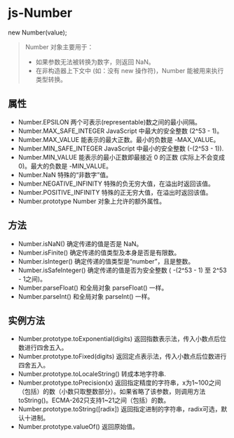 # js-Number
new Number(value);
>Number 对象主要用于：
>- 如果参数无法被转换为数字，则返回 NaN。
>- 在非构造器上下文中 (如：没有 new 操作符)，Number 能被用来执行类型转换。

## 属性
- Number.EPSILON
两个可表示(representable)数之间的最小间隔。
- Number.MAX_SAFE_INTEGER
JavaScript 中最大的安全整数 (2^53 - 1)。
- Number.MAX_VALUE
能表示的最大正数。最小的负数是 -MAX_VALUE。
- Number.MIN_SAFE_INTEGER
JavaScript 中最小的安全整数 (-(2^53 - 1)).
- Number.MIN_VALUE
能表示的最小正数即最接近 0 的正数 (实际上不会变成 0)。最大的负数是 -MIN_VALUE。
- Number.NaN
特殊的“非数字”值。
- Number.NEGATIVE_INFINITY
特殊的负无穷大值，在溢出时返回该值。
- Number.POSITIVE_INFINITY
特殊的正无穷大值，在溢出时返回该值。
- Number.prototype
  Number 对象上允许的额外属性。

## 方法
- Number.isNaN()
确定传递的值是否是 NaN。
- Number.isFinite()
确定传递的值类型及本身是否是有限数。
- Number.isInteger()
确定传递的值类型是“number”，且是整数。
- Number.isSafeInteger()
确定传递的值是否为安全整数 ( -(2^53 - 1) 至 2^53 - 1之间)。
- Number.parseFloat()
和全局对象 parseFloat() 一样。
- Number.parseInt()
和全局对象 parseInt() 一样。

## 实例方法
- Number.prototype.toExponential(digits)
返回指数表示法，传入小数点后位数进行四舍五入。
- Number.prototype.toFixed(digits)
返回定点表示法，传入小数点后位数进行四舍五入。
- Number.prototype.toLocaleString()
转成本地字符串.
- Number.prototype.toPrecision(x)
返回指定精度的字符串，x为1~100之间（包括）的数（小数只取整数部分）。如果省略了该参数，则调用方法 toString()。ECMA-262只支持1~21之间（包括）的数。
- Number.prototype.toString([radix])
返回指定进制的字符串，radix可选，默认十进制。
- Number.prototype.valueOf()
返回原始值。